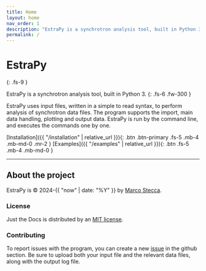 ```yaml
---
title: Home
layout: home
nav_order: 1
description: "EstraPy is a synchrotron analysis tool, built in Python 3."
permalink: /
---
```


# EstraPy
{: .fs-9 }

EstraPy is a synchrotron analysis tool, built in Python 3.
{: .fs-6 .fw-300 }

EstraPy uses input files, written in a simple to read syntax, to perform analysis of synchrotron data files. The program supports the import, main data handling, plotting and output data.
EstraPy is run by the command line, and executes the commands one by one.

[Installation]({{ "/installation" | relative_url }}){: .btn .btn-primary .fs-5 .mb-4 .mb-md-0 .mr-2 }
[Examples]({{ "/examples" | relative_url }}){: .btn .fs-5 .mb-4 .mb-md-0 }

---

## About the project

EstraPy is &copy; 2024-{{ "now" | date: "%Y" }} by [Marco Stecca](https://github.com/ramsteak).

### License

Just the Docs is distributed by an [MIT license](https://github.com/ramsteak/EstraPy2/blob/main/LICENSE).

### Contributing

To report issues with the program, you can create a new [issue](https://github.com/ramsteak/EstraPy2/issues) in the github section. Be sure to upload both your input file and the relevant data files, along with the output log file.
